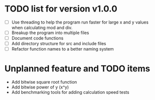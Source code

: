 # TODO list for version v1.0.0
- [ ] Use threading to help the program run faster for large x and y values when calculating mod and div. 
- [ ] Breakup the program into multiple files
- [ ] Document code functions
- [ ] Add directory structure for src and include files
- [ ] Refactor function names to a better naming system

# Unplanned feature and TODO items
* Add bitwise square root function
* Add bitwise power of y (x^y)
* Add benchmarking tools for adding calculation speed tests
